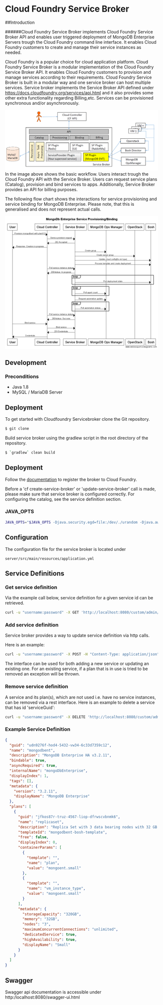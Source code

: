 # Cloud Foundry Service Broker

##Introduction

######Cloud Foundry Service Broker implements Cloud Foundry Service Broker API and enables user triggered deployment of MongoDB Enterprise Servers trough the Cloud Foundry command line interface. It enables Cloud Foundry customers to create and manage their service instances as needed.

Cloud Foundry is a popular choice for cloud application platform. 
Cloud Foundry Service Broker is a modular implementation of the Cloud Foundry Service Broker API. It enables Cloud Foundry customers to provision and manage services according to their requirements.
Cloud Foundry Service Broker is built in a modular way and one service broker can host multiple services.
Service broker implements the Service Broker API defined under https://docs.cloudfoundry.org/services/api.html and it also provides some other extra functionality regarding Billing,etc.
Services can be provisioned synchronous and/or asynchronously.


![ServiceBroker](./img/SB.png)
In the image above shows the basic workflow.
Users interact trough the Cloud Foundry API with the Service Broker.
Users can request service plans (Catalog), provision and bind services to apps. Additionally, Service Broker provides an API for billing purposes.

The following flow chart shows the interactions for service provisioning and service binding for MongoDB Enterprise. Please note, that this is generalised and does not represent actual calls.

![flow chart](./img/MongoDB-Enterprise_ServiceProvisioning-Binding.png)

## Development

### Preconditions

- Java 1.8
- MySQL / MariaDB Server

## Deployment

To get started with Cloudfoundry Servicebroker clone the Git repository.

```bash
$ git clone 
```

Build service broker using the gradlew script in the root directory of the repository.

```bash
$ `gradlew` clean build
```

## Deployment

Follow the [documentation](http://docs.cloudfoundry.org/services/managing-service-brokers.html) to register the broker
to Cloud Foundry.

Before a 'cf create-service-broker' or 'update-service-broker' call is made, please make sure that service broker is configured correctly.
For configuring the catalog, see the service definition section.

### JAVA_OPTS

```bash
JAVA_OPTS="$JAVA_OPTS -Djava.security.egd=file:/dev/./urandom -Djava.awt.headless=true -Xmx2048m -XX:MaxPermSize=1024m -XX:+UseConcMarkSweepGC"
```

## Configuration

The configuration file for the service broker is located under 

```
server/src/main/resources/application.yml
```

## Service Definitions

### Get service definition

Via the example call below, service definition for a given service id can be retrieved.

```bash
curl -u "username:password" -X GET 'http://localhost:8080/custom/admin/service-definition/{service_id}'
```

### Add service definition

Service broker provides a way to update service definition via http calls.

Here is an example: 

```bash
curl -u "username:password" -X POST -H "Content-Type: application/json" --data-binary "@path/to/definition/file" 'http://localhost:8080/custom/admin/service-definition/{service_id}'
```

The interface can be used for both adding a new service or updating an existing one. For an existing service, if a plan that is in use is tried to be removed an exception will be thrown.

### Remove service definition

A service and its plan(s), which are not used i.e. have no service instances, can be removed via a rest interface.
Here is an example to delete a service that has id 'serviceGuid':

```bash
curl -u "username:password" -X DELETE 'http://localhost:8080/custom/admin/service-definition/{service_id}'
```

### Example Service Definition

```json
{
  "guid": "udn9276f-hod4-5432-vw34-6c33d7359c12",
  "name": "mongodbent",
  "description": "MongoDB Enterprise HA v3.2.11",
  "bindable": true,
  "asyncRequired": true,
  "internalName": "mongoDbEnterprise",
  "displayIndex": 1,
  "tags": [],
  "metadata": {
    "version": "3.2.11",
    "displayName": "MongoDB Enterprise"
  },
  "plans": [
    {
      "guid": "jfkos87r-truz-4567-liop-dfrwscvbnmk6",
      "name": "replicaset",
      "description": "Replica Set with 3 data bearing nodes with 32 GB memory, 320 GB storage, unlimited concurrent connections",
      "templateId": "mongodbent-bosh-template",
      "free": false,
      "displayIndex": 0,
      "containerParams": [
        {
          "template": "",
          "name": "plan",
          "value": "mongoent.small"
        },
        {
          "template": "",
          "name": "vm_instance_type",
          "value": "mongoent.small"
        }
      ],
      "metadata": {
        "storageCapacity": "320GB",
        "memory": "32GB",
        "nodes": "3",
        "maximumConcurrentConnections": "unlimited",
        "dedicatedService": true,
        "highAvailability": true,
        "displayName": "Small"
      }
    }
  ]
}
```

## Swagger

Swagger api documentation is accessible under http:/localhost:8080/swagger-ui.html